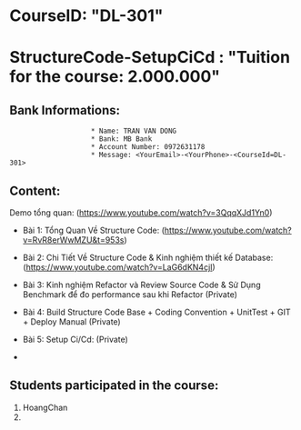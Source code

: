 # CourseID: "DL-301" 
# StructureCode-SetupCiCd : "Tuition for the course: 2.000.000"
  ## Bank Informations:  
                        * Name: TRAN VAN DONG 
                        * Bank: MB Bank
                        * Account Number: 0972631178
                        * Message: <YourEmail>-<YourPhone>-<CourseId=DL-301>

  ## Content:
  
Demo tổng quan: (https://www.youtube.com/watch?v=3QqqXJd1Yn0)
    
- Bài 1: Tổng Quan Về Structure Code: (https://www.youtube.com/watch?v=RvR8erWwMZU&t=953s)
    
- Bài 2: Chi Tiết Về Structure Code & Kinh nghiệm thiết kế Database: (https://www.youtube.com/watch?v=LaG6dKN4cjI)
    
- Bài 3: Kinh nghiệm Refactor và Review Source Code & Sử Dụng Benchmark để đo performance sau khi Refactor (Private)
    
- Bài 4: Build Structure Code Base + Coding Convention + UnitTest + GIT + Deploy Manual (Private)
    
- Bài 5: Setup Ci/Cd: (Private)
- 

## Students participated in the course:
  1. HoangChan
  2. 
